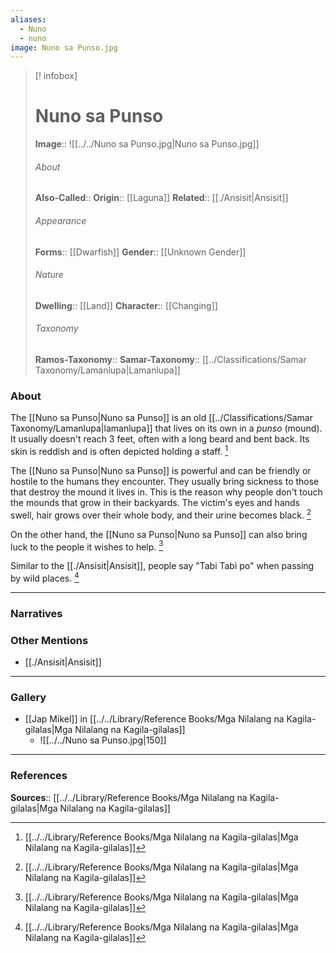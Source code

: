 ```yaml
---
aliases:
  - Nuno
  - nuno
image: Nuno sa Punso.jpg
---
```

> [! infobox]
> # Nuno sa Punso
> **Image**:: ![[../../Nuno sa Punso.jpg|Nuno sa Punso.jpg]]
> ###### About
> **Also-Called**:: 
> **Origin**:: [[Laguna]]
> **Related**:: [[./Ansisit|Ansisit]]
> ###### Appearance
> **Forms**::  [[Dwarfish]]
> **Gender**:: [[Unknown Gender]]
> ###### Nature
> **Dwelling**:: [[Land]]
> **Character**:: [[Changing]]
> ⠀
> ###### Taxonomy
> **Ramos-Taxonomy**:: 
> **Samar-Taxonomy**:: [[../Classifications/Samar Taxonomy/Lamanlupa|Lamanlupa]]

### About 
The [[Nuno sa Punso|Nuno sa Punso]] is an old [[../Classifications/Samar Taxonomy/Lamanlupa|lamanlupa]] that lives on its own in a *punso* (mound). It usually doesn't reach 3 feet, often with a long beard and bent back. Its skin is reddish and is often depicted holding a staff. [^1]

The [[Nuno sa Punso|Nuno sa Punso]] is powerful and can be friendly or hostile to the humans they encounter. They usually bring sickness to those that destroy the mound it lives in. This is the reason why people don't touch the mounds that grow in their backyards. The victim's eyes and hands swell, hair grows over their whole body, and their urine becomes black. [^1]

On the other hand, the [[Nuno sa Punso|Nuno sa Punso]] can also bring luck to the people it wishes to help. [^1]

Similar to the [[./Ansisit|Ansisit]], people say "Tabi Tabi po" when passing by wild places. [^1]


---
### Narratives


### Other Mentions
- [[./Ansisit|Ansisit]]


---
### Gallery
- [[Jap Mikel]] in [[../../Library/Reference Books/Mga Nilalang na Kagila-gilalas|Mga Nilalang na Kagila-gilalas]]
	- ![[../../Nuno sa Punso.jpg|150]]


---
### References
**Sources**:: [[../../Library/Reference Books/Mga Nilalang na Kagila-gilalas|Mga Nilalang na Kagila-gilalas]]

[^1]: [[../../Library/Reference Books/Mga Nilalang na Kagila-gilalas|Mga Nilalang na Kagila-gilalas]]